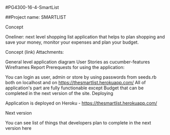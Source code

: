 #PG4300-16-4-SmartList

##Project name: SMARTLIST

Concept

Oneliner: next level shopping list application that helps to plan shopping and save your money, monitor your expenses and plan your budget.

Concept (link)
Attachments:

General level application diagram
User Stories as cucumber-features
Wireframes
Report
Prerequests for using the application:

You can login as user, admin or store by using passwords from seeds.rb both on localhost and on https://thesmartlist.herokuapp.com/
All of application's part are fully functionable except Budget that can be completed in the next version of the site.
Deploying

Application is deployed on Heroku - https://thesmartlist.herokuapp.com/

Next version

You can see list of things that developers plan to complete in the next version here
